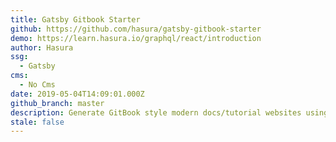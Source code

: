 ```yaml
---
title: Gatsby Gitbook Starter
github: https://github.com/hasura/gatsby-gitbook-starter
demo: https://learn.hasura.io/graphql/react/introduction
author: Hasura
ssg:
  - Gatsby
cms:
  - No Cms
date: 2019-05-04T14:09:01.000Z
github_branch: master
description: Generate GitBook style modern docs/tutorial websites using Gatsby + MDX
stale: false
---
```

